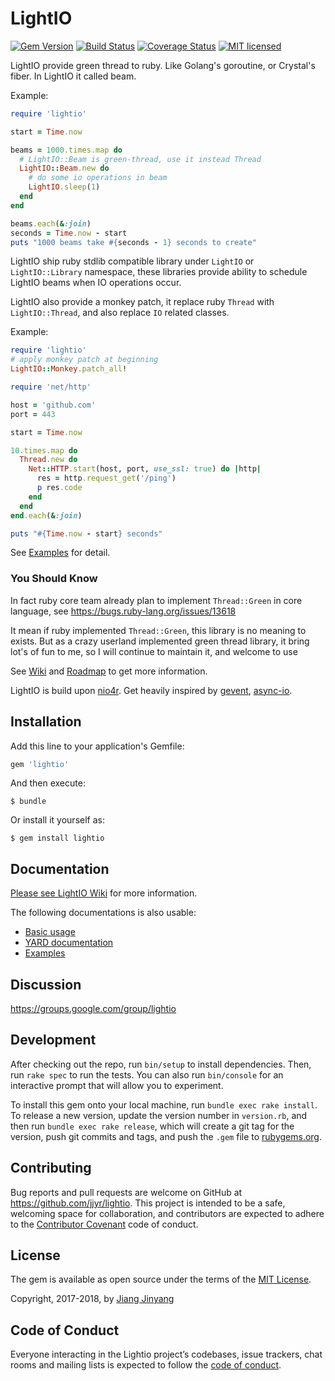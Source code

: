 # LightIO


[![Gem Version](https://badge.fury.io/rb/lightio.svg)](http://rubygems.org/gems/lightio)
[![Build Status](https://travis-ci.org/socketry/lightio.svg?branch=master)](https://travis-ci.org/socketry/lightio)
[![Coverage Status](https://coveralls.io/repos/github/socketry/lightio/badge.svg?branch=master)](https://coveralls.io/github/socketry/lightio?branch=master)
[![MIT licensed](https://img.shields.io/badge/license-MIT-blue.svg)](https://github.com/jjyr/lightio/blob/master/LICENSE.txt)

LightIO provide green thread to ruby. Like Golang's goroutine, or Crystal's fiber. In LightIO it called beam. 

Example:

``` ruby
require 'lightio'

start = Time.now

beams = 1000.times.map do
  # LightIO::Beam is green-thread, use it instead Thread
  LightIO::Beam.new do
    # do some io operations in beam
    LightIO.sleep(1)
  end
end

beams.each(&:join)
seconds = Time.now - start
puts "1000 beams take #{seconds - 1} seconds to create"

```


LightIO ship ruby stdlib compatible library under `LightIO` or `LightIO::Library` namespace, 
these libraries provide ability to schedule LightIO beams when IO operations occur.


LightIO also provide a monkey patch, it replace ruby `Thread` with `LightIO::Thread`, and also replace `IO` related classes.

Example:

``` ruby
require 'lightio'
# apply monkey patch at beginning
LightIO::Monkey.patch_all!

require 'net/http'

host = 'github.com'
port = 443

start = Time.now

10.times.map do
  Thread.new do
    Net::HTTP.start(host, port, use_ssl: true) do |http|
      res = http.request_get('/ping')
      p res.code
    end
  end
end.each(&:join)

puts "#{Time.now - start} seconds"

``` 

See [Examples](/examples) for detail.

### You Should Know

In fact ruby core team already plan to implement `Thread::Green` in core language, see https://bugs.ruby-lang.org/issues/13618

It mean if ruby implemented `Thread::Green`, this library is no meaning to exists.
But as a crazy userland implemented green thread library, it bring lot's of fun to me, so I will continue to maintain it, and welcome to use  


See [Wiki](https://github.com/jjyr/lightio/wiki) and [Roadmap](https://github.com/jjyr/lightio/wiki/Current-status-and-roadmap) to get more information.

LightIO is build upon [nio4r](https://github.com/socketry/nio4r). Get heavily inspired by [gevent](http://www.gevent.org/), [async-io](https://github.com/socketry/async-io).


## Installation

Add this line to your application's Gemfile:

```ruby
gem 'lightio'
```

And then execute:

    $ bundle

Or install it yourself as:

    $ gem install lightio

## Documentation

[Please see LightIO Wiki](https://github.com/jjyr/lightio/wiki) for more information.

The following documentations is also usable:

* [Basic usage](https://github.com/socketry/lightio/wiki/Basic-Usage)
* [YARD documentation](http://www.rubydoc.info/github/socketry/lightio/master)
* [Examples](/examples)

## Discussion

https://groups.google.com/group/lightio

## Development

After checking out the repo, run `bin/setup` to install dependencies. Then, run `rake spec` to run the tests. You can also run `bin/console` for an interactive prompt that will allow you to experiment.

To install this gem onto your local machine, run `bundle exec rake install`. To release a new version, update the version number in `version.rb`, and then run `bundle exec rake release`, which will create a git tag for the version, push git commits and tags, and push the `.gem` file to [rubygems.org](https://rubygems.org).

## Contributing

Bug reports and pull requests are welcome on GitHub at https://github.com/jjyr/lightio. This project is intended to be a safe, welcoming space for collaboration, and contributors are expected to adhere to the [Contributor Covenant](http://contributor-covenant.org) code of conduct.

## License

The gem is available as open source under the terms of the [MIT License](https://opensource.org/licenses/MIT).

Copyright, 2017-2018, by [Jiang Jinyang](http://justjjy.com/)

## Code of Conduct

Everyone interacting in the Lightio project’s codebases, issue trackers, chat rooms and mailing lists is expected to follow the [code of conduct](https://github.com/[USERNAME]/lightio/blob/master/CODE_OF_CONDUCT.md).
